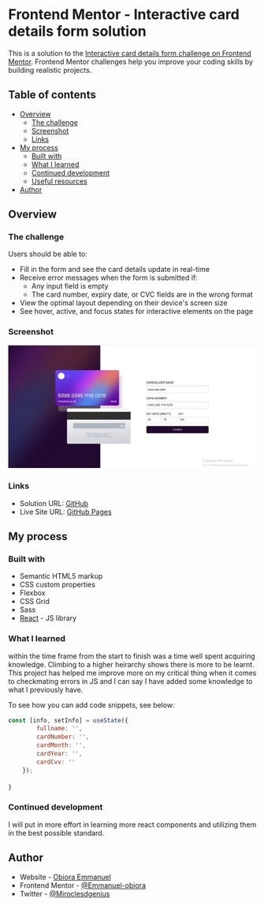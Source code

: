 # Frontend Mentor - Interactive card details form solution

This is a solution to the [Interactive card details form challenge on Frontend Mentor](https://www.frontendmentor.io/challenges/interactive-card-details-form-XpS8cKZDWw). Frontend Mentor challenges help you improve your coding skills by building realistic projects.

## Table of contents

- [Overview](#overview)
  - [The challenge](#the-challenge)
  - [Screenshot](#screenshot)
  - [Links](#links)
- [My process](#my-process)
  - [Built with](#built-with)
  - [What I learned](#what-i-learned)
  - [Continued development](#continued-development)
  - [Useful resources](#useful-resources)
- [Author](#author)

## Overview

### The challenge

Users should be able to:

- Fill in the form and see the card details update in real-time
- Receive error messages when the form is submitted if:
  - Any input field is empty
  - The card number, expiry date, or CVC fields are in the wrong format
- View the optimal layout depending on their device's screen size
- See hover, active, and focus states for interactive elements on the page

### Screenshot

![Desktop](./src/images/desktop.png)

### Links

- Solution URL: [GitHub](https://github.com/Emmanuel-obiora/interactive-card-details-form)
- Live Site URL: [GitHub Pages](https://emmanuel-obiora.github.io/interactive-card-details-form)

## My process

### Built with

- Semantic HTML5 markup
- CSS custom properties
- Flexbox
- CSS Grid
- Sass
- [React](https://reactjs.org/) - JS library

### What I learned

within the time frame from the start to finish was a time well spent acquiring knowledge. Climbing to a higher heirarchy shows there is more to be learnt. This project has helped me improve more on my critical thing when it comes to checkmating errors in JS and I can say I have added some knowledge to what I previously have.

To see how you can add code snippets, see below:

```js
const [info, setInfo] = useState({
        fullname: '',
        cardNumber: '',
        cardMonth: '',
        cardYear: '',
        cardCvv: ''
    });

}
```

### Continued development

I will put in more effort in learning more react components and utilizing them in the best possible standard.

## Author

- Website - [Obiora Emmanuel](https://emmanuel-obiora.github.io/portfolio-about-me-/web-content)
- Frontend Mentor - [@Emmanuel-obiora](https://www.frontendmentor.io/profile/Emmanuel-obiora)
- Twitter - [@Miroclesdgenius](https://twitter.com/Miroclesdgenius)
